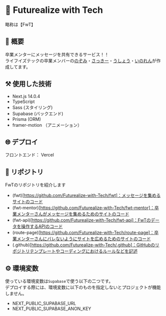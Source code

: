# 🥰 Futurealize with Tech
略称は【FwT】

## 🤩 概要
卒業メンターにメッセージを共有できるサービス！！
<br/>
ライフイズテックの卒業メンバーの[のぞみ](https://twitter.com/lit_n59)・[さっきー](https://twitter.com/am2525nyan)・[うしょう](https://twitter.com/usyou081)・[いのれん](https://twitter.com/inoren_lit)が作成してます。

## ⚒️ 使用した技術

- Next.js 14.0.4
- TypeScript
- Sass (スタイリング)
- Supabase (バックエンド)
- Prisma (ORM)
- framer-motion （アニメーション）

## 🌐 デプロイ
フロントエンド： Vercel

## 📁 リポジトリ
FwTのリポジトリを紹介します

- (fwt)[https://github.com/Futurealize-with-Tech/fwt]：メッセージを集めるサイトのコード
- (fwt-mentor)[https://github.com/Futurealize-with-Tech/fwt-mentor]：卒業メンターさんがメッセージを集めるためのサイトのコード
- (fwt-api)[https://github.com/Futurealize-with-Tech/fwt-api]：FwTのデータを操作するAPIのコード
- (route-page)[https://github.com/Futurealize-with-Tech/route-page]：卒業メンターさんにバレないようにサイトを広めるためのサイトのコード
- (.github)[https://github.com/Futurealize-with-Tech/.github]：GitHubのリポジトリテンプレートやコーディングにおけるルールなどを記述

## ⚙️ 環境変数
使っている環境変数は`Supabase`で使う以下の二つです。
<br/>
デプロイする際には、環境変数に以下のものを指定しないとプロジェクトが機能しません。

- NEXT_PUBLIC_SUPABASE_URL
- NEXT_PUBLIC_SUPABASE_ANON_KEY
